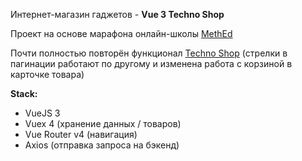 Интернет-магазин гаджетов - **Vue 3 Techno Shop**

Проект на основе марафона онлайн-школы [MethEd](https://methed.ru/)

Почти полностью повторён функционал [Techno Shop](https://github.com/Rootdiv/techno-shop)
(стрелки в пагинации работают по другому и изменена работа с корзиной в карточке товара)

**Stack:**

- VueJS 3
- Vuex 4 (хранение данных / товаров)
- Vue Router v4 (навигация)
- Axios (отправка запроса на бэкенд)
